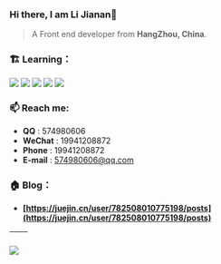 ### Hi there, I am Li Jianan👋

> A Front end developer from **HangZhou, China**.

### 🏗️ Learning：

<code><img src="https://img.shields.io/badge/typescript-%23007ACC.svg?style=for-the-badge&logo=typescript&logoColor=white"/></code>
<code><img src="https://img.shields.io/badge/react-%2320232a.svg?style=for-the-badge&logo=react&logoColor=%2361DAFB"/></code>
<code><img src="https://img.shields.io/badge/node.js-6DA55F?style=for-the-badge&logo=node.js&logoColor=white"/></code>
<code><img src="https://img.shields.io/badge/nestjs-%23E0234E.svg?style=for-the-badge&logo=nestjs&logoColor=white"/></code>
<code><img src="https://img.shields.io/badge/vuejs-%2335495e.svg?style=for-the-badge&logo=vuedotjs&logoColor=%234FC08D"/></code>

### 📫 Reach me:
  - **QQ** : 574980606
  - **WeChat** : 19941208872
  - **Phone** : 19941208872
  - **E-mail** : 574980606@qq.com

### 🏠 Blog：
  - **[https://juejin.cn/user/782508010775198/posts](https://juejin.cn/user/782508010775198/posts)**

|<img align="center" src="https://github-readme-stats.vercel.app/api?username=li-jia-nan&show_icons=true&theme=buefy&hide_border=true" alt="" />|<img align="center" src="https://github-readme-stats.vercel.app/api/top-langs/?username=li-jia-nan&layout=compact&theme=buefy&hide_border=true" alt="" />
| - | - |

![](https://activity-graph.herokuapp.com/graph?username=li-jia-nan)
